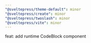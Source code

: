 ```yaml
---
"@sveltepress/theme-default": minor
"@sveltepress/create": minor
"@sveltepress/twoslash": minor
"@sveltepress/vite": minor
---
```


feat: add runtime CodeBlock component
